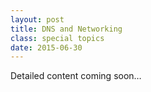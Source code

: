 ```yaml
---
layout: post
title: DNS and Networking
class: special topics
date: 2015-06-30
---
```

Detailed content coming soon&hellip;
